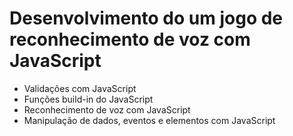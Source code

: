 # Desenvolvimento do um jogo de reconhecimento de voz com JavaScript

- Validações com JavaScript
- Funções build-in do JavaScript
- Reconhecimento de voz com JavaScript
- Manipulação de dados, eventos e elementos com JavaScript

